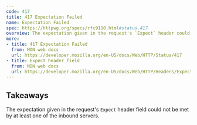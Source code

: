 ```yaml
---
code: 417
title: 417 Expectation Failed
name: Expectation Failed
spec: https://httpwg.org/specs/rfc9110.html#status.417
overview: The expectation given in the request's `Expect` header could not be met.
more:
- title: 417 Expectation Failed
  from: MDN web docs
  url: https://developer.mozilla.org/en-US/docs/Web/HTTP/Status/417
- title: Expect header field
  from: MDN web docs
  url: https://developer.mozilla.org/en-US/docs/Web/HTTP/Headers/Expect
---
```


## Takeaways

The expectation given in the request's `Expect` header field could not be met by at least one of the inbound servers.
